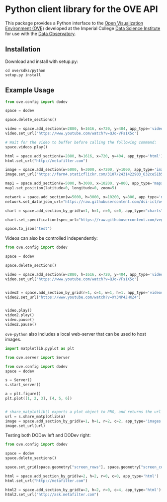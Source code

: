 # Python client library for the OVE API

This package provides a Python interface to the [Open Visualization Environment (OVE)](https://github.com/dsi-icl/ove) developed at the Imperial College [Data Science Institute](http://www.imperial.ac.uk/data-science/) for use with the [Data Observatory](https://github.com/dsi-icl/ove).

## Installation

Download and install with setup.py:

    cd ove/sdks/python
    setup.py install

## Example Usage

````python
from ove.config import dodev

space = dodev

space.delete_sections()

video = space.add_section(w=2880, h=1616, x=720, y=404, app_type='videos')
video.set_url('https://www.youtube.com/watch?v=QJo-VFs1X5c')

# Wait for the video to buffer before calling the following command:
space.videos.play()

html = space.add_section(w=2880, h=1616, x=720, y=404, app_type='html')
html.set_url("http://metafilter.com")

image = space.add_section(w=5000, h=3000, x=7200, y=1000, app_type='images')
image.set_url("https://farm4.staticflickr.com/3107/2431422903_632ce51b56_o_d.jpg", "shelley")

map1 = space.add_section(w=5000, h=3000, x=10200, y=800, app_type='maps')
map1.set_position(latitude=0, longitude=0, zoom=5)

network = space.add_section(w=5000, h=3000, x=10200, y=800, app_type='networks')
network.set_data(json_url="https://raw.githubusercontent.com/dsi-icl/ove/master/packages/ove-app-graphs/src/data/sample.json")

chart = space.add_section_by_grid(w=1, h=1, r=0, c=0, app_type="charts")

chart.set_specification(spec_url="https://raw.githubusercontent.com/vega/vega/master/docs/examples/bar-chart.vg.json", options={"width": 900-35, "height": 900-35})

space.to_json("test")

````

Videos can also be controlled independently:

```python
from ove.config import dodev

space = dodev

space.delete_sections()

video = space.add_section(w=2880, h=1616, x=720, y=404, app_type='videos')
video.set_url('https://www.youtube.com/watch?v=QJo-VFs1X5c')


video2 = space.add_section_by_grid(r=1, c=1, w=1, h=1, app_type='videos')
video2.set_url("https://www.youtube.com/watch?v=XY3NP4JHXZ4")


video.play()
video2.play()
video.pause()
video2.pause()

```

``ove-python`` also includes a local web-server that can be used to host images.

````python
import matplotlib.pyplot as plt

from ove.server import Server

from ove.config import dodev
space = dodev

s = Server()
s.start_server()

a = plt.figure()
plt.plot([1, 2, 3], [4, 5, 6])


# share_matplotlib() exports a plot object to PNG, and returns the url where can be accessed
url = s.share_matplotlib(a)
image = space.add_section_by_grid(w=1, h=1, r=2, c=2, app_type='images')
image.set_url(url)

````

Testing both DODev left and DODev right:

````python
from ove.config import dodev

space = dodev
space.delete_sections()

space.set_grid(space.geometry["screen_rows"], space.geometry["screen_cols"])

html = space.add_section_by_grid(w=2, h=2, r=0, c=0, app_type='html')
html.set_url("http://metafilter.com")

html2 = space.add_section_by_grid(w=2, h=2, r=0, c=4, app_type='html')
html2.set_url("http://ask.metafilter.com")
````